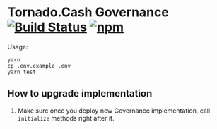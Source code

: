 # Tornado.Cash Governance [![Build Status](https://github.com/tornadocash/tornado-governance/workflows/build/badge.svg)](https://github.com/tornadocash/tornado-governance/actions) [![npm](https://img.shields.io/npm/v/tornado-governance)](https://www.npmjs.com/package/tornado-governance)

Usage:

```
yarn
cp .env.example .env
yarn test
```

## How to upgrade implementation

1. Make sure once you deploy new Governance implementation, call `initialize` methods right after it.
